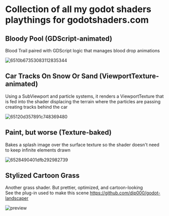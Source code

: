 # Collection of all my godot shaders playthings for godotshaders.com

## Bloody Pool (GDScript-animated)
Blood Trail paired with GDScript logic that manages blood drop animations

![6510b67353083112835344](https://github.com/dip000/my-godotshaders/assets/58742147/251039c9-ba47-41dd-92c2-ac030c50304b)


## Car Tracks On Snow Or Sand (ViewportTexture-animated)
Using a SubViewport and particle systems, it renders a ViewportTexture that is fed into the shader displacing the terrain where the particles are passing creating tracks behind the car 

![65120d357891c748369480](https://github.com/dip000/my-godotshaders/assets/58742147/5f9147dd-699e-4021-8eda-6015be9b7c5c)

## Paint, but worse (Texture-baked)
Bakes a splash image over the surface texture so the shader doesn't need to keep infinite elements drawn

![6528490401dfb292982739](https://github.com/dip000/my-godotshaders/assets/58742147/635d6665-c63f-463a-8880-65b2d8b30a55)

## Stylized Cartoon Grass
Another grass shader. But prettier, optimized, and cartoon-looking <br />
See the plug-in used to make this scene https://github.com/dip000/godot-landscaper

![preview](https://github.com/dip000/my-godotshaders/assets/58742147/4f7bb752-f074-4818-b0bc-5b37b480728c)


